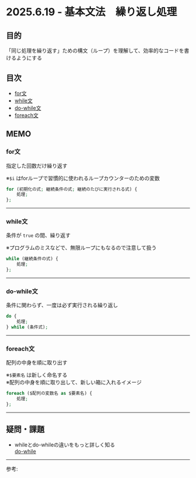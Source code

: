 # 2025.6.19 - 基本文法　繰り返し処理

## 目的

「同じ処理を繰り返す」ための構文（ループ）を理解して、効率的なコードを書けるようにする

## 目次

- [for文](#1)
- [while文](#2)
- [do-while文](#3)
- [foreach文](#4)

## MEMO

<a id="1"></a>

### for文

指定した回数だけ繰り返す  

※`$i` はforループで習慣的に使われるループカウンターのための変数  

```php
for (初期化の式; 継続条件の式; 継続のたびに実行される式) {
    処理;
};
```
---
<a id="2"></a>

### while文

条件が `true` の間、繰り返す  

※プログラムのミスなどで、無限ループにもなるので注意して扱う  

```php
while (継続条件の式) {
    処理;
};
```
---
<a id="3"></a>

### do-while文

条件に関わらず、一度は必ず実行される繰り返し  

```php
do {
    処理;
} while (条件式);
```
---
<a id="4"></a>

### foreach文

配列の中身を順に取り出す  

※`$要素名` は新しく命名する  
※配列の中身を順に取り出して、新しい箱に入れるイメージ  

```php
foreach ($配列の変数名 as $要素名) {
    処理;
};
```
---

## 疑問・課題

- whileとdo-whileの違いをもっと詳しく知る  
    [do-while](do-while.md)

---

参考: []()
